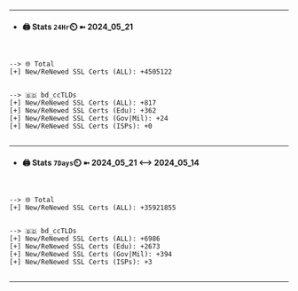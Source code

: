 

---
- #### 🖨️ **Stats** `24Hr`⏲️ ➼ 2024_05_21
```console


--> 🌐 Total
[+] New/ReNewed SSL Certs (ALL): +4505122


--> 🇧🇩 bd_ccTLDs
[+] New/ReNewed SSL Certs (ALL): +817
[+] New/ReNewed SSL Certs (Edu): +362
[+] New/ReNewed SSL Certs (Gov|Mil): +24
[+] New/ReNewed SSL Certs (ISPs): +0


```

---
- #### 🖨️ **Stats** `7Days`⏲️ ➼ 2024_05_21 <--> 2024_05_14
```console


--> 🌐 Total
[+] New/ReNewed SSL Certs (ALL): +35921855


--> 🇧🇩 bd_ccTLDs
[+] New/ReNewed SSL Certs (ALL): +6986
[+] New/ReNewed SSL Certs (Edu): +2673
[+] New/ReNewed SSL Certs (Gov|Mil): +394
[+] New/ReNewed SSL Certs (ISPs): +3


```

---

